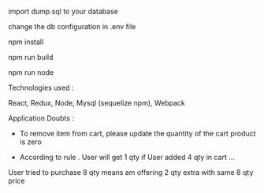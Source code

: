 import dump.sql to your database


change  the db configuration  in .env file

npm install

npm run build

npm run node


Technologies used  :

React, Redux, Node, Mysql (sequelize npm), Webpack

Application Doubts :

* To remove item from cart, please update the quantity  of the cart product is zero


* According to rule .  User will get 1 qty if User added 4 qty in cart ...

 User tried to purchase 8 qty means am offering 2 qty extra with same 8 qty price
 
 
 


